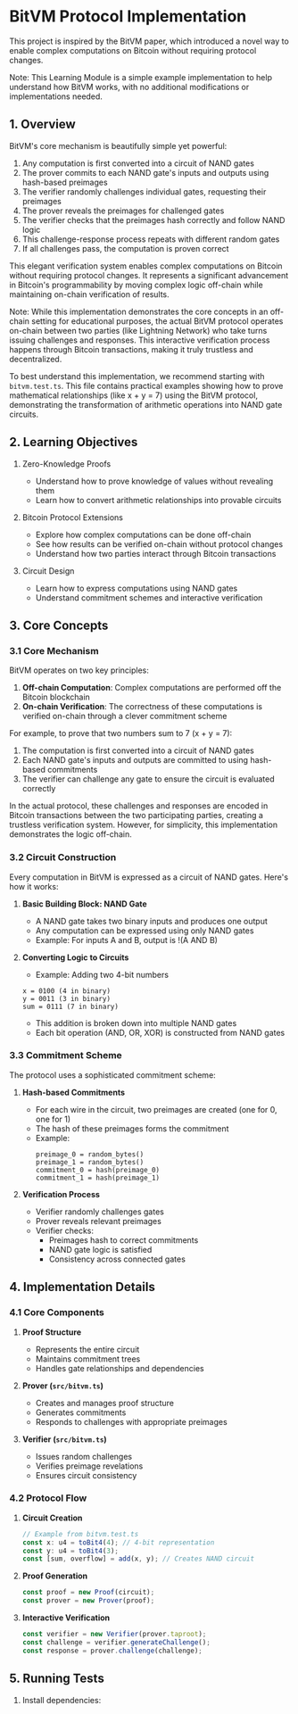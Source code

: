 # BitVM Protocol Implementation

This project is inspired by the BitVM paper, which introduced a novel way to enable complex computations on Bitcoin without requiring protocol changes.

Note: This Learning Module is a simple example implementation to help understand how BitVM works, with no additional modifications or implementations needed.

## 1. Overview

BitVM's core mechanism is beautifully simple yet powerful:

1. Any computation is first converted into a circuit of NAND gates
2. The prover commits to each NAND gate's inputs and outputs using hash-based preimages
3. The verifier randomly challenges individual gates, requesting their preimages
4. The prover reveals the preimages for challenged gates
5. The verifier checks that the preimages hash correctly and follow NAND logic
6. This challenge-response process repeats with different random gates
7. If all challenges pass, the computation is proven correct

This elegant verification system enables complex computations on Bitcoin without requiring protocol changes. It represents a significant advancement in Bitcoin's programmability by moving complex logic off-chain while maintaining on-chain verification of results.

Note: While this implementation demonstrates the core concepts in an off-chain setting for educational purposes, the actual BitVM protocol operates on-chain between two parties (like Lightning Network) who take turns issuing challenges and responses. This interactive verification process happens through Bitcoin transactions, making it truly trustless and decentralized.

To best understand this implementation, we recommend starting with `bitvm.test.ts`. This file contains practical examples showing how to prove mathematical relationships (like x + y = 7) using the BitVM protocol, demonstrating the transformation of arithmetic operations into NAND gate circuits.

## 2. Learning Objectives

1. Zero-Knowledge Proofs

   - Understand how to prove knowledge of values without revealing them
   - Learn how to convert arithmetic relationships into provable circuits

2. Bitcoin Protocol Extensions

   - Explore how complex computations can be done off-chain
   - See how results can be verified on-chain without protocol changes
   - Understand how two parties interact through Bitcoin transactions

3. Circuit Design
   - Learn how to express computations using NAND gates
   - Understand commitment schemes and interactive verification

## 3. Core Concepts

### 3.1 Core Mechanism

BitVM operates on two key principles:

1. **Off-chain Computation**: Complex computations are performed off the Bitcoin blockchain
2. **On-chain Verification**: The correctness of these computations is verified on-chain through a clever commitment scheme

For example, to prove that two numbers sum to 7 (x + y = 7):

1. The computation is first converted into a circuit of NAND gates
2. Each NAND gate's inputs and outputs are committed to using hash-based commitments
3. The verifier can challenge any gate to ensure the circuit is evaluated correctly

In the actual protocol, these challenges and responses are encoded in Bitcoin transactions between the two participating parties, creating a trustless verification system. However, for simplicity, this implementation demonstrates the logic off-chain.

### 3.2 Circuit Construction

Every computation in BitVM is expressed as a circuit of NAND gates. Here's how it works:

1. **Basic Building Block: NAND Gate**

   - A NAND gate takes two binary inputs and produces one output
   - Any computation can be expressed using only NAND gates
   - Example: For inputs A and B, output is !(A AND B)

2. **Converting Logic to Circuits**
   - Example: Adding two 4-bit numbers
   ```
   x = 0100 (4 in binary)
   y = 0011 (3 in binary)
   sum = 0111 (7 in binary)
   ```
   - This addition is broken down into multiple NAND gates
   - Each bit operation (AND, OR, XOR) is constructed from NAND gates

### 3.3 Commitment Scheme

The protocol uses a sophisticated commitment scheme:

1. **Hash-based Commitments**

   - For each wire in the circuit, two preimages are created (one for 0, one for 1)
   - The hash of these preimages forms the commitment
   - Example:
     ```
     preimage_0 = random_bytes()
     preimage_1 = random_bytes()
     commitment_0 = hash(preimage_0)
     commitment_1 = hash(preimage_1)
     ```

2. **Verification Process**
   - Verifier randomly challenges gates
   - Prover reveals relevant preimages
   - Verifier checks:
     - Preimages hash to correct commitments
     - NAND gate logic is satisfied
     - Consistency across connected gates

## 4. Implementation Details

### 4.1 Core Components

1. **Proof Structure**

   - Represents the entire circuit
   - Maintains commitment trees
   - Handles gate relationships and dependencies

2. **Prover (`src/bitvm.ts`)**

   - Creates and manages proof structure
   - Generates commitments
   - Responds to challenges with appropriate preimages

3. **Verifier (`src/bitvm.ts`)**
   - Issues random challenges
   - Verifies preimage revelations
   - Ensures circuit consistency

### 4.2 Protocol Flow

1. **Circuit Creation**

   ```typescript
   // Example from bitvm.test.ts
   const x: u4 = toBit4(4); // 4-bit representation
   const y: u4 = toBit4(3);
   const [sum, overflow] = add(x, y); // Creates NAND circuit
   ```

2. **Proof Generation**

   ```typescript
   const proof = new Proof(circuit);
   const prover = new Prover(proof);
   ```

3. **Interactive Verification**
   ```typescript
   const verifier = new Verifier(prover.taproot);
   const challenge = verifier.generateChallenge();
   const response = prover.challenge(challenge);
   ```

## 5. Running Tests

1. Install dependencies:
